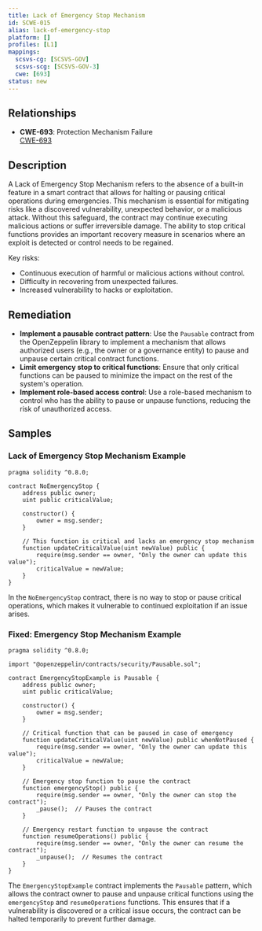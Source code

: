 ```yaml
---
title: Lack of Emergency Stop Mechanism
id: SCWE-015
alias: lack-of-emergency-stop
platform: []
profiles: [L1]
mappings:
  scsvs-cg: [SCSVS-GOV]
  scsvs-scg: [SCSVS-GOV-3]
  cwe: [693]
status: new
---
```


## Relationships
- **CWE-693**: Protection Mechanism Failure  
  [CWE-693](https://cwe.mitre.org/data/definitions/693.html)

## Description
A Lack of Emergency Stop Mechanism refers to the absence of a built-in feature in a smart contract that allows for halting or pausing critical operations during emergencies. This mechanism is essential for mitigating risks like a discovered vulnerability, unexpected behavior, or a malicious attack. Without this safeguard, the contract may continue executing malicious actions or suffer irreversible damage. The ability to stop critical functions provides an important recovery measure in scenarios where an exploit is detected or control needs to be regained.

Key risks:
- Continuous execution of harmful or malicious actions without control.
- Difficulty in recovering from unexpected failures.
- Increased vulnerability to hacks or exploitation.

## Remediation
- **Implement a pausable contract pattern**: Use the `Pausable` contract from the OpenZeppelin library to implement a mechanism that allows authorized users (e.g., the owner or a governance entity) to pause and unpause certain critical contract functions.
- **Limit emergency stop to critical functions**: Ensure that only critical functions can be paused to minimize the impact on the rest of the system's operation.
- **Implement role-based access control**: Use a role-based mechanism to control who has the ability to pause or unpause functions, reducing the risk of unauthorized access.

## Samples

### Lack of Emergency Stop Mechanism Example
```solidity
pragma solidity ^0.8.0;

contract NoEmergencyStop {
    address public owner;
    uint public criticalValue;

    constructor() {
        owner = msg.sender;
    }

    // This function is critical and lacks an emergency stop mechanism
    function updateCriticalValue(uint newValue) public {
        require(msg.sender == owner, "Only the owner can update this value");
        criticalValue = newValue;
    }
}
```
In the `NoEmergencyStop` contract, there is no way to stop or pause critical operations, which makes it vulnerable to continued exploitation if an issue arises.

### Fixed: Emergency Stop Mechanism Example

```solidity
pragma solidity ^0.8.0;

import "@openzeppelin/contracts/security/Pausable.sol";

contract EmergencyStopExample is Pausable {
    address public owner;
    uint public criticalValue;

    constructor() {
        owner = msg.sender;
    }

    // Critical function that can be paused in case of emergency
    function updateCriticalValue(uint newValue) public whenNotPaused {
        require(msg.sender == owner, "Only the owner can update this value");
        criticalValue = newValue;
    }

    // Emergency stop function to pause the contract
    function emergencyStop() public {
        require(msg.sender == owner, "Only the owner can stop the contract");
        _pause();  // Pauses the contract
    }

    // Emergency restart function to unpause the contract
    function resumeOperations() public {
        require(msg.sender == owner, "Only the owner can resume the contract");
        _unpause();  // Resumes the contract
    }
}

```
The `EmergencyStopExample` contract implements the `Pausable` pattern, which allows the contract owner to pause and unpause critical functions using the `emergencyStop` and `resumeOperations` functions. This ensures that if a vulnerability is discovered or a critical issue occurs, the contract can be halted temporarily to prevent further damage.
